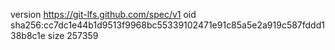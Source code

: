 version https://git-lfs.github.com/spec/v1
oid sha256:cc7dc1e44b1d9513f9968bc55339102471e91c85a5e2a919c587fddd138b8c1e
size 257359
